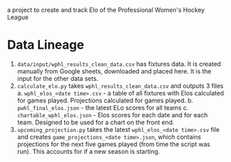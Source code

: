 a project to create and track Elo of the Professional Women's Hockey League


# Data Lineage
1. `data/input/wphl_results_clean_data.csv` has fixtures data. It is created manually from Google sheets, downloaded and placed here. It is the input for the other data sets.
2. `calculate_elo.py` takes `wphl_results_clean_data.csv` and outputs 3 files
    a. `wphl_elos_<date time>.csv` - a table of all fixtures with Elos calculated for games played. Projections calculated for games played.
    b. `pwhl_final_elos.json` - the latest ELo scores for all teams
    c. `chartable_wphl_elos.json` - Elos scores for each date and for each team. Designed to be used for a chart on the front end.
3. `upcoming_projection.py` takes the latest `wphl_elos_<date time>.csv`  file and creates `game_projections_<date time>.json`, which contains projections for the next five games played (from time the script was run). This accounts for if a new season is starting.





